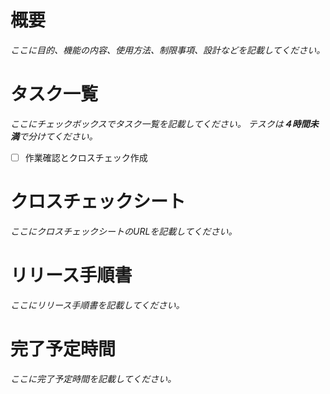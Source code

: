 # 概要
_ここに目的、機能の内容、使用方法、制限事項、設計などを記載してください。_

# タスク一覧
_ここにチェックボックスでタスク一覧を記載してください。_
_テスクは**４時間未満**で分けてください。_
- [ ] 作業確認とクロスチェック作成

# クロスチェックシート
_ここにクロスチェックシートのURLを記載してください。_

# リリース手順書
_ここにリリース手順書を記載してください。_

# 完了予定時間
_ここに完了予定時間を記載してください。_